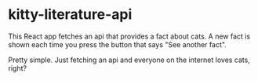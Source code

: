 # kitty-literature-api

This React app fetches an api that provides a fact about cats. A new fact is shown each time you press the button that says "See another fact".

Pretty simple. Just fetching an api and everyone on the internet loves cats, right?

